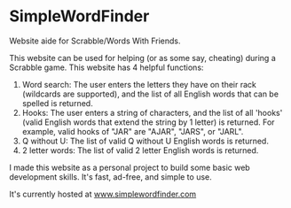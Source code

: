 # SimpleWordFinder
Website aide for Scrabble/Words With Friends.

This website can be used for helping (or as some say, cheating) during a Scrabble game.  This website has 4 helpful functions:

1. Word search: The user enters the letters they have on their rack (wildcards are supported), and the list of all English words that can be spelled is returned.
2. Hooks: The user enters a string of characters, and the list of all 'hooks' (valid English words that extend the string by 1 letter) is returned.  For example, valid hooks of "JAR" are "AJAR", "JARS", or "JARL".
3. Q without U: The list of valid Q without U English words is returned.
4. 2 letter words: The list of valid 2 letter English words is returned.

I made this website as a personal project to build some basic web development skills.  It's fast, ad-free, and simple to use.

It's currently hosted at www.simplewordfinder.com
